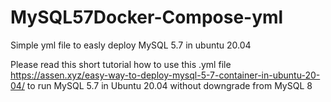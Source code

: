 # MySQL57Docker-Compose-yml
Simple yml file to easly deploy MySQL 5.7 in ubuntu 20.04

Please read this short tutorial how to use this .yml file https://assen.xyz/easy-way-to-deploy-mysql-5-7-container-in-ubuntu-20-04/ to run MySQL 5.7 in Ubuntu 20.04 without downgrade from MySQL 8
